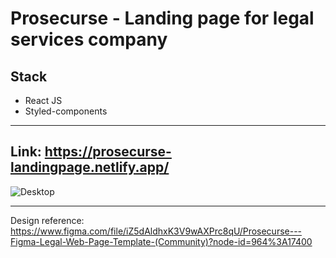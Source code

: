 # Prosecurse - Landing page for legal services company

## **Stack**

-   React JS
-   Styled-components

---
Link: https://prosecurse-landingpage.netlify.app/
---
![Desktop](https://i.imgur.com/GAM4nY1.png)

---

Design reference: https://www.figma.com/file/iZ5dAldhxK3V9wAXPrc8qU/Prosecurse---Figma-Legal-Web-Page-Template-(Community)?node-id=964%3A17400
